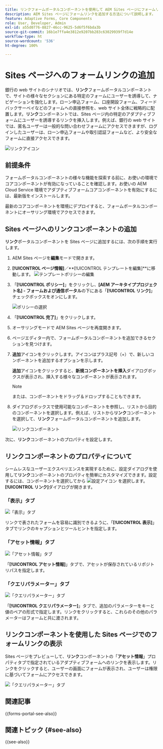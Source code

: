 ```yaml
---
title: リンクフォームポータルコンポーネントを使用して AEM Sites ページにフォームリンクを追加する方法
description: AEM Sites ページにフォームリンクを追加する方法について説明します。
feature: Adaptive Forms, Core Components
role: User, Developer, Admin
exl-id: a55d0776-8827-46cc-9625-5d6f5f6bda3b
source-git-commit: 16b1e7ffa4e3812e9207bb283c63029939f7d14e
workflow-type: ht
source-wordcount: '536'
ht-degree: 100%

---
```


# Sites ページへのフォームリンクの追加

銀行の web サイトのシナリオでは、**リンク**&#x200B;フォームポータルコンポーネントで、サイトの様々なセクションにある特定のフォームにユーザーを誘導して、ナビゲーションを強化します。ローン申込フォーム、口座開設フォーム、フィードバックサーベイなどのフォームへの直接参照を、web サイト全体に戦略的に配置します。**リンク**&#x200B;コンポーネントでは、Sites ページ内の特定のアダプティブフォームにユーザーを誘導するリンクを挿入します。例えば、銀行の web サイトでは、匿名ユーザーは一般的な問い合わせフォームにアクセスできますが、ログインしたユーザーは、ローン申込フォームや取引認証フォームなど、より安全なフォームに直接アクセスできます。

![リンクアイコン](/help/forms/assets/link-forms.png)

## 前提条件

フォームポータルコンポーネントの様々な機能を探索する前に、お使いの環境でコアコンポーネントが有効になっていることを確認します。お使いの AEM Cloud Service 環境でアダプティブフォームコアコンポーネントを有効にするには、最新版をインストールします。

最新のコアコンポーネントを環境にデプロイすると、フォームポータルコンポーネントにオーサリング環境でアクセスできます。

## Sites ページへのリンクコンポーネントの追加

**リンク**&#x200B;ポータルコンポーネントを Sites ページに追加するには、次の手順を実行します。

1. AEM Sites ページを&#x200B;**編集**&#x200B;モードで開きます。
1. **[!UICONTROL ページ情報]**／**[!UICONTROL テンプレートを編集]**に移動します。
   ![テンプレートポリシーの編集](/help/forms/assets/save-form-as-draft-edit-template.png)

1. 「**[!UICONTROL ポリシー]**」をクリックし、**[AEM アーキタイププロジェクト名] - フォームおよび通信ポータル**&#x200B;の下にある「**[!UICONTROL リンク]**」チェックボックスをオンにします。

   ![ポリシーの選択](/help/forms/assets/add-link.png)

1. 「**[!UICONTROL 完了]**」をクリックします。
1. オーサリングモードで AEM Sites ページを再度開きます。
1. ページエディター内で、フォームポータルコンポーネントを追加できるセクションを見つけます。

1. **追加**&#x200B;アイコンをクリックします。アイコンはプラス記号（+）で、新しいコンポーネントを追加するオプションを示します。

   **追加**&#x200B;アイコンをクリックすると、**新規コンポーネントを挿入**&#x200B;ダイアログボックスが表示され、挿入する様々なコンポーネントが表示されます。

   >[!NOTE]
   >
   > または、コンポーネントをドラッグ＆ドロップすることもできます。

1. ダイアログボックスで使用可能なコンポーネントを参照し、リストから目的のコンポーネントを選択します。例えば、リストから&#x200B;**リンク**&#x200B;コンポーネントを選択して、**リンク**&#x200B;フォームポータルコンポーネントを追加します。

   ![リンクコンポーネント](/help/forms/assets/add-link-in-sites.png)

次に、**リンク**&#x200B;コンポーネントのプロパティを設定します。

## リンクコンポーネントのプロパティについて

シームレスなユーザーエクスペリエンスを実現するために、設定ダイアログを使用して&#x200B;**リンク**&#x200B;コンポーネントのプロパティを簡単にカスタマイズできます。設定するには、コンポーネントを選択してから ![設定アイコン](assets/configure_icon.png) を選択します。**[!UICONTROL リンク]**&#x200B;ダイアログが開きます。

### 「表示」タブ

![「表示」タブ](/help/forms/assets/link-asset-tab.png)

リンクで表されたフォームを容易に識別できるように、「**[!UICONTROL 表示]**」タブでリンクのキャプションとツールヒントを指定します。

### 「アセット情報」タブ

![「アセット情報」タブ](/help/forms/assets/link-asset-info.png)

「**[!UICONTROL アセット情報]**」タブで、アセットが保存されているリポジトリパスを指定します。

### 「クエリパラメーター」タブ

![「クエリパラメーター」タブ](/help/forms/assets/link-query-tab.png)

 「**[!UICONTROL クエリパラメーター]**」タブで、追加のパラメーターをキーと値のペアの形式で指定します。リンクをクリックすると、これらのその他のパラメーターはフォームと共に渡されます。

## リンクコンポーネントを使用した Sites ページでのフォームリンクの表示

Sites ページをプレビューして、**リンク**&#x200B;コンポーネントの「**アセット情報**」プロパティタブで指定されているアダプティブフォームへのリンクを表示します。リンクをクリックすると、ユーザーの画面にフォームが表示され、ユーザーは権限に基づいてフォームにアクセスできます。

![「クエリパラメーター」タブ ](/help/forms/assets/link-forms.png)

## 関連記事

{{forms-portal-see-also}}

## 関連トピック {#see-also}

{{see-also}}
